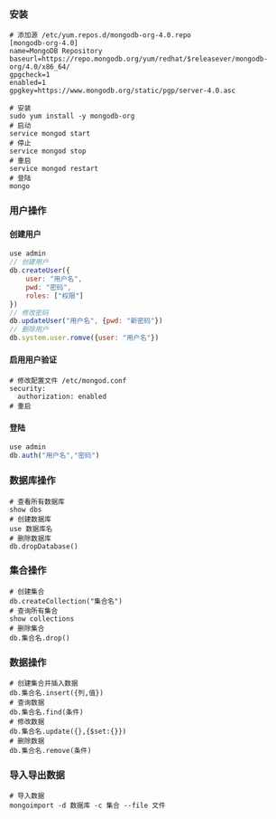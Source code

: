 ### 安装

```shell
# 添加源 /etc/yum.repos.d/mongodb-org-4.0.repo
[mongodb-org-4.0]
name=MongoDB Repository
baseurl=https://repo.mongodb.org/yum/redhat/$releasever/mongodb-org/4.0/x86_64/
gpgcheck=1
enabled=1
gpgkey=https://www.mongodb.org/static/pgp/server-4.0.asc

# 安装
sudo yum install -y mongodb-org
# 启动
service mongod start
# 停止
service mongod stop
# 重启
service mongod restart
# 登陆
mongo
```

### 用户操作

#### 创建用户

```javascript
use admin
// 创建用户
db.createUser({
    user: "用户名",
    pwd: "密码",
    roles: ["权限"]
})
// 修改密码
db.updateUser("用户名", {pwd: "新密码"})
// 删除用户
db.system.user.romve({user: "用户名"})
```

#### 启用用户验证

```shell
# 修改配置文件 /etc/mongod.conf
security:
  authorization: enabled
# 重启
```

#### 登陆

```javascript
use admin
db.auth("用户名","密码")
```



### 数据库操作

```shell
# 查看所有数据库
show dbs
# 创建数据库
use 数据库名
# 删除数据库
db.dropDatabase()
```

### 集合操作

```shell
# 创建集合
db.createCollection("集合名")
# 查询所有集合
show collections
# 删除集合
db.集合名.drop()
```

### 数据操作

```shell
# 创建集合并插入数据
db.集合名.insert({列,值})
# 查询数据
db.集合名.find(条件)
# 修改数据
db.集合名.update({},{$set:{}})
# 删除数据
db.集合名.remove(条件)
```

### 导入导出数据

```shell
# 导入数据
mongoimport -d 数据库 -c 集合 --file 文件
```

